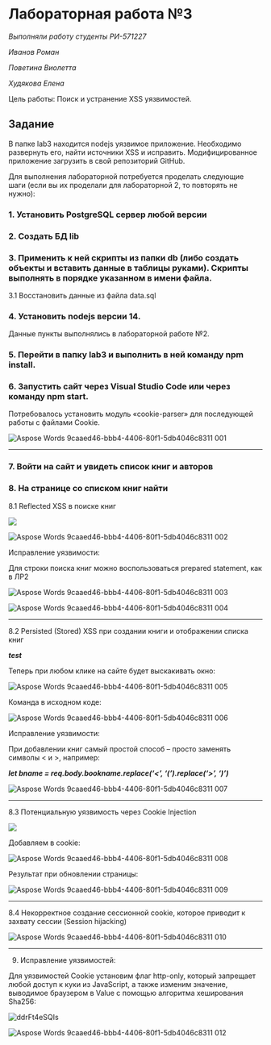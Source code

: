 # **Лабораторная работа №3**
*Выполняли работу студенты РИ-571227*

*Иванов Роман*

*Поветина Виолетта*

*Худякова Елена*


Цель работы: Поиск и устранение XSS уязвимостей.
## **Задание**
В папке lab3 находится nodejs уязвимое приложение. Необходимо развернуть его, найти источники XSS и исправить. Модифицированное приложение загрузить в свой репозиторий GitHub.

Для выполнения лабораторной потребуется проделать следующие шаги (если вы их проделали для лабораторной 2, то повторять не нужно):

### 1. Установить PostgreSQL сервер любой версии 

### 2. Создать БД lib

### 3. Применить к ней скрипты из папки db (либо создать объекты и вставить данные в таблицы руками). Скрипты выполнять в порядке указанном в имени файла. 

3.1 Восстановить данные из файла data.sql 

### 4. Установить nodejs версии 14. 

Данные пункты выполнялись в лабораторной работе №2.

### 5. Перейти в папку lab3 и выполнить в ней команду npm install. 

### 6. Запустить сайт через Visual Studio Code или через команду npm start.

Потребовалось установить модуль «cookie-parser» для последующей работы с файлами Cookie.

![Aspose Words 9caaed46-bbb4-4406-80f1-5db4046c8311 001](https://user-images.githubusercontent.com/87654857/147643373-088fcf71-34fe-469a-bd33-64cf65bb916d.png)

---

### 7. Войти на сайт и увидеть список книг и авторов
### 8. На странице со списком книг найти 

8.1 Reflected XSS в поиске книг

***<img src=1 href=1 onerror='javascript:alert(1)'>***


![Aspose Words 9caaed46-bbb4-4406-80f1-5db4046c8311 002](https://user-images.githubusercontent.com/87654857/147643403-9eff70fb-02ed-4911-a3cd-d671d41bc4a4.png)


Исправление уязвимости:

Для строки поиска книг можно воспользоваться prepared statement, как в ЛР2



![Aspose Words 9caaed46-bbb4-4406-80f1-5db4046c8311 003](https://user-images.githubusercontent.com/87654857/147643430-2c1bf953-1975-4436-8704-a2026498ee9d.png)

![Aspose Words 9caaed46-bbb4-4406-80f1-5db4046c8311 004](https://user-images.githubusercontent.com/87654857/147643442-890a0974-1ff0-48a7-8a25-fa0274aef0b0.png)

---
8.2 Persisted (Stored) XSS при создании книги и отображении списка книг

***<html onclick=“alert(1)”>test</html>***

Теперь при любом клике на сайте будет выскакивать окно:


![Aspose Words 9caaed46-bbb4-4406-80f1-5db4046c8311 005](https://user-images.githubusercontent.com/87654857/147643465-795ac8fb-7f67-470b-bb5c-63b8eeba7399.png)


Команда в исходном коде:


![Aspose Words 9caaed46-bbb4-4406-80f1-5db4046c8311 006](https://user-images.githubusercontent.com/87654857/147643488-21384e19-9aa3-4a69-8fbe-a61fc55be902.png)


Исправление уязвимости:

При добавлении книг самый простой способ – просто заменять символы < и >, например:

***let bname = req.body.bookname.replace(‘<’, ‘(’).replace(‘>’, ‘)’)***

![Aspose Words 9caaed46-bbb4-4406-80f1-5db4046c8311 007](https://user-images.githubusercontent.com/87654857/147643505-7fd47b50-267e-450e-85ae-829ff0c04a12.png)

---

8.3 Потенциальную уязвимость через Cookie Injection

***<img src=1 onerror=‘javascript:alert(document.cookie)’/>***

Добавляем в cookie:

![Aspose Words 9caaed46-bbb4-4406-80f1-5db4046c8311 008](https://user-images.githubusercontent.com/87654857/147643520-f6e3dac6-dda7-484c-a7ef-04d8f79063ff.png)

Результат при обновлении страницы:

![Aspose Words 9caaed46-bbb4-4406-80f1-5db4046c8311 009](https://user-images.githubusercontent.com/87654857/147643544-9f0f7250-82fb-449f-bbd9-00cb5feb0d8c.png)

---

8.4 Некорректное создание сессионной cookie, которое приводит к захвату сессии (Session hijacking)

![Aspose Words 9caaed46-bbb4-4406-80f1-5db4046c8311 010](https://user-images.githubusercontent.com/87654857/147643555-63a98d78-3125-4ef9-987c-741a906cd75e.png)


---
9. Исправление уязвимостей:

Для уязвимостей Cookie установим флаг http-only, который запрещает любой доступ к куки из JavaScript, а также изменим значение, выводимое браузером в Value с помощью алгоритма хеширования Sha256:

![ddrFt4eSQIs](https://user-images.githubusercontent.com/87654857/149473425-084be45c-ce3b-4659-9ef7-acd39bf7f1de.jpg)

![Aspose Words 9caaed46-bbb4-4406-80f1-5db4046c8311 012](https://user-images.githubusercontent.com/87654857/147643711-3a52dee2-bb37-4ac1-87d3-20a24ebaf2c6.png)

